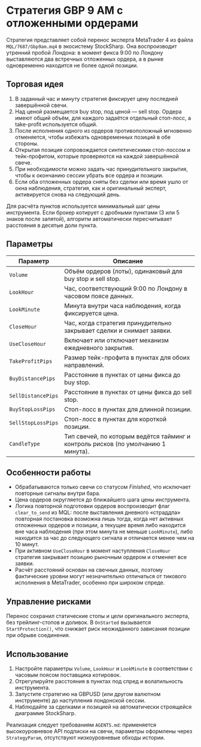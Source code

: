 # Стратегия GBP 9 AM с отложенными ордерами

Стратегия представляет собой перенос эксперта MetaTrader 4 из файла `MQL/7687/Gbp9am.mq4` в экосистему StockSharp. Она воспроизводит утренний пробой Лондона: в момент фикса 9:00 по Лондону выставляются два встречных отложенных ордера, а в рынке одновременно находится не более одной позиции.

## Торговая идея

1. В заданный час и минуту стратегия фиксирует цену последней завершённой свечи.
2. Над ценой размещается buy stop, под ценой — sell stop. Ордера имеют общий объём, для каждого задаётся отдельный стоп-лосс, а take-profit используется общий.
3. После исполнения одного из ордеров противоположный мгновенно отменяется, чтобы избежать одновременных позиций в обе стороны.
4. Открытая позиция сопровождается синтетическими стоп-лоссом и тейк-профитом, которые проверяются на каждой завершённой свече.
5. При необходимости можно задать час принудительного закрытия, чтобы к окончанию сессии убрать все ордера и позиции.
6. Если оба отложенных ордера сняты без сделки или время ушло от окна наблюдения, стратегия, как и оригинальный эксперт, активируется снова на следующий день.

Для расчёта пунктов используется минимальный шаг цены инструмента. Если брокер котирует с дробными пунктами (3 или 5 знаков после запятой), алгоритм автоматически пересчитывает расстояния в десятые доли пункта.

## Параметры

| Параметр | Описание |
|----------|----------|
| `Volume` | Объём ордеров (лоты), одинаковый для buy stop и sell stop. |
| `LookHour` | Час, соответствующий 9:00 по Лондону в часовом поясе данных. |
| `LookMinute` | Минута внутри часа наблюдения, когда фиксируется цена. |
| `CloseHour` | Час, когда стратегия принудительно закрывает сделки и снимает заявки. |
| `UseCloseHour` | Включает или отключает механизм ежедневного закрытия. |
| `TakeProfitPips` | Размер тейк-профита в пунктах для обоих направлений. |
| `BuyDistancePips` | Расстояние в пунктах от цены фикса до buy stop. |
| `SellDistancePips` | Расстояние в пунктах от цены фикса до sell stop. |
| `BuyStopLossPips` | Стоп-лосс в пунктах для длинной позиции. |
| `SellStopLossPips` | Стоп-лосс в пунктах для короткой позиции. |
| `CandleType` | Тип свечей, по которым ведётся тайминг и контроль рисков (по умолчанию 1 минута). |

## Особенности работы

- Обрабатываются только свечи со статусом *Finished*, что исключает повторные сигналы внутри бара.
- Цена ордеров округляется до ближайшего шага цены инструмента.
- Логика повторной подготовки ордеров воспроизводит флаг `clear_to_send` из MQL: после выставления дневного «страддла» повторная постановка возможна лишь тогда, когда нет активных отложенных ордеров и позиции, а текущее время либо находится вне часа наблюдения (при этом минута не меньше `LookMinute`), либо находится за час до следующего сигнала и отличается менее чем на 10 минут.
- При активном `UseCloseHour` в момент наступления `CloseHour` стратегия закрывает позицию рыночным ордером и отменяет все заявки.
- Расчёт расстояний основан на свечных данных, поэтому фактические уровни могут незначительно отличаться от тикового исполнения в MetaTrader, особенно при широком спреде.

## Управление рисками

Перенос сохранил статические стопы и цели оригинального эксперта, без трейлинг-стопов и доливок. В `OnStarted` вызывается `StartProtection()`, что снижает риск неожиданного зависания позиции при обрыве соединения.

## Использование

1. Настройте параметры `Volume`, `LookHour` и `LookMinute` в соответствии с часовым поясом поставщика котировок.
2. Отрегулируйте расстояния в пунктах под спред и волатильность инструмента.
3. Запустите стратегию на GBPUSD (или другом валютном инструменте) до наступления лондонской сессии.
4. Наблюдайте за сделками и позицией на автоматически строящейся диаграмме StockSharp.

Реализация следует требованиям `AGENTS.md`: применяется высокоуровневое API подписки на свечи, параметры оформлены через `StrategyParam`, отсутствуют низкоуровневые обходы истории.
